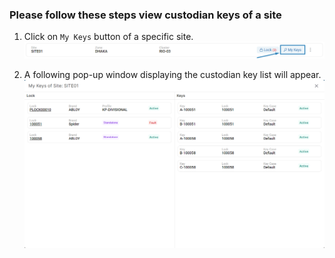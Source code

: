 ### Please follow these steps view custodian keys of a site
1. Click on ```My Keys``` button of a specific site.
![menu_btn](../../../../assets/file/documentation/site/images/my_keys_button.png)

2. A following pop-up window displaying the custodian key list will appear.
![site history](../../../../assets/file/documentation/site/images/my_keys.png)
</br>